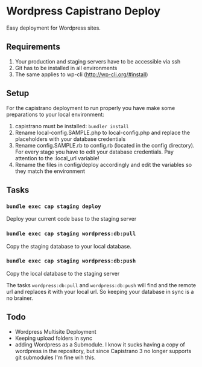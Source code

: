 # Wordpress Capistrano Deploy

Easy deployment for Wordpress sites.

## Requirements
1. Your production and staging servers have to be accessible via ssh
2. Git has to be installed in all environments
2. The same applies to wp-cli (http://wp-cli.org/#install)

## Setup
For the capistrano deployment to run properly you have make some  preparations to your local environment:

1. capistrano must be installed: `bundler install`
2. Rename local-config.SAMPLE.php to local-config.php and replace the placeholders with your database credentials
3. Rename config.SAMPLE.rb to config.rb (located in the config directory). For every stage you have to edit your database credentials. Pay attention to the :local_url variable!
4. Rename the files in config/deploy accordingly and edit the variables so they match the environment

## Tasks
### `bundle exec cap staging deploy`
Deploy your current code base to the staging server

### `bundle exec cap staging wordpress:db:pull`
Copy the staging database to your local database.

### `bundle exec cap staging wordpress:db:push`
Copy the local database to the staging server

The tasks `wordpress:db:pull` and `wordpress:db:push` will find and the remote url and replaces it with your local url. So keeping your database in sync is a no brainer.

## Todo
* Wordpress Multisite Deployment
* Keeping upload folders in sync
* adding Wordpress as a Submodule. I know it sucks having a copy of wordpress in the repository, but since Capistrano 3 no longer supports git submodules I'm fine wih this.